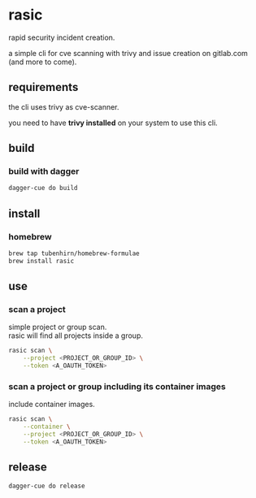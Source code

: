 # rasic

rapid security incident creation.

a simple cli for cve scanning with trivy and
issue creation on gitlab.com (and more to come).

## requirements

the cli uses trivy as cve-scanner.

you need to have **trivy installed** on your system to use this cli.

## build

### build with dagger

``` bash
dagger-cue do build
```

## install

### homebrew

``` sh
brew tap tubenhirn/homebrew-formulae
brew install rasic
```

## use

### scan a project

simple project or group scan.\
rasic will find all projects inside a group.

``` sh
rasic scan \
    --project <PROJECT_OR_GROUP_ID> \
    --token <A_OAUTH_TOKEN>
```

### scan a project or group including its container images

include container images.

``` sh
rasic scan \
    --container \
    --project <PROJECT_OR_GROUP_ID> \
    --token <A_OAUTH_TOKEN>
```

## release

``` sh
dagger-cue do release
```
